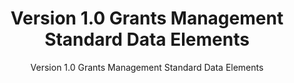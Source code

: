 ---
layout: resources-landing
title: "Version 1.0 Grants Management Standard Data Elements"
subtitle: "Version 1.0 Grants Management Standard Data Elements"
external_link: https://ussm.gsa.gov/fibf-gm/#standard_data_elements
filters: federal-financial-assistance coffa uniform-guidance-2-cfr-200 website federal-agency
fiscal_year:
---